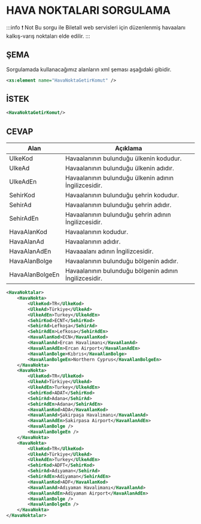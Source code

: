 # HAVA NOKTALARI SORGULAMA

:::info :exclamation: Not 
Bu sorgu ile Biletall web servisleri için düzenlenmiş havaalanı kalkış-varış noktaları elde edilir.
:::

## ŞEMA

Sorgulamada kullanacağımız alanların xml şeması aşağıdaki gibidir.

```xml
<xs:element name="HavaNoktaGetirKomut" />
```

## İSTEK

```xml
<HavaNoktaGetirKomut/>
```

## CEVAP

| Alan            | Açıklama                                               |
| --------------- | ------------------------------------------------------ |
| UlkeKod         | Havaalanının bulunduğu ülkenin kodudur.                |
| UlkeAd          | Havaalanının bulunduğu ülkenin adıdır.                 |
| UlkeAdEn        | Havaalanının bulunduğu ülkenin adının İngilizcesidir.  |
| SehirKod        | Havaalanının bulunduğu şehrin kodudur.                 |
| SehirAd         | Havaalanının bulunduğu şehrin adıdır.                  |
| SehirAdEn       | Havaalanının bulunduğu şehrin adının İngilizcesidir.   |
| HavaAlanKod     | Havaalanının kodudur.                                  |
| HavaAlanAd      | Havaalanının adıdır.                                   |
| HavaAlanAdEn    | Havaaalanı adının İngilizcesidir.                      |
| HavaAlanBolge   | Havaalanının bulunduğu bölgenin adıdır.                |
| HavaAlanBolgeEn | Havaalanının bulunduğu bölgenin adının İngilizcesidir. |

```xml
<HavaNoktalar>
	<HavaNokta>
		<UlkeKod>TR</UlkeKod>
		<UlkeAd>Türkiye</UlkeAd>
		<UlkeAdEn>Turkey</UlkeAdEn>
		<SehirKod>ECNT</SehirKod>
		<SehirAd>Lefkoşa</SehirAd>
		<SehirAdEn>Lefkosa</SehirAdEn>
		<HavaAlanKod>ECN</HavaAlanKod>
		<HavaAlanAd>Ercan Havalimanı</HavaAlanAd>
		<HavaAlanAdEn>Ercan Airport</HavaAlanAdEn>
		<HavaAlanBolge>Kıbrıs</HavaAlanBolge>
		<HavaAlanBolgeEn>Northern Cyprus</HavaAlanBolgeEn>
	</HavaNokta>
	<HavaNokta>
		<UlkeKod>TR</UlkeKod>
		<UlkeAd>Türkiye</UlkeAd>
		<UlkeAdEn>Turkey</UlkeAdEn>
		<SehirKod>ADAT</SehirKod>
		<SehirAd>Adana</SehirAd>
		<SehirAdEn>Adana</SehirAdEn>
		<HavaAlanKod>ADA</HavaAlanKod>
		<HavaAlanAd>Şakirpaşa Havalimanı</HavaAlanAd>
		<HavaAlanAdEn>Sakirpasa Airport</HavaAlanAdEn>
		<HavaAlanBolge />
		<HavaAlanBolgeEn />
	</HavaNokta>
	<HavaNokta>
		<UlkeKod>TR</UlkeKod>
		<UlkeAd>Türkiye</UlkeAd>
		<UlkeAdEn>Turkey</UlkeAdEn>
		<SehirKod>ADFT</SehirKod>
		<SehirAd>Adıyaman</SehirAd>
		<SehirAdEn>Adiyaman</SehirAdEn>
		<HavaAlanKod>ADF</HavaAlanKod>
		<HavaAlanAd>Adıyaman Havalimanı</HavaAlanAd>
		<HavaAlanAdEn>Adiyaman Airport</HavaAlanAdEn>
		<HavaAlanBolge />
		<HavaAlanBolgeEn />
	</HavaNokta>
</HavaNoktalar>
```
